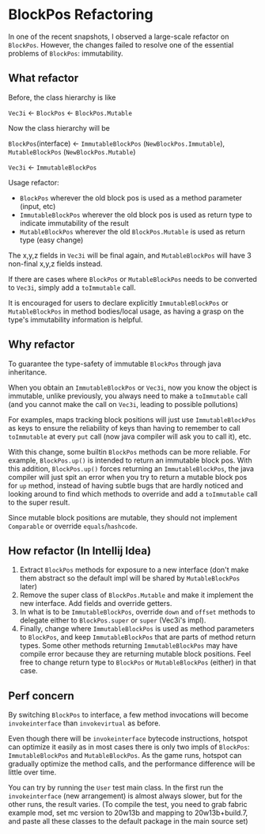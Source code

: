 # BlockPos Refactoring
In one of the recent snapshots, I observed a large-scale refactor on `BlockPos`.
However, the changes failed to resolve one of the essential problems of `BlockPos`: immutability.

## What refactor
Before, the class hierarchy is like

`Vec3i` <- `BlockPos` <- `BlockPos.Mutable`

Now the class hierarchy will be 

`BlockPos`(interface) <- `ImmutableBlockPos` (`NewBlockPos.Immutable`), `MutableBlockPos` (`NewBlockPos.Mutable`)
                       
`Vec3i` <- `ImmutableBlockPos`

Usage refactor:
- `BlockPos` wherever the old block pos is used as a method parameter (input, etc)
- `ImmutableBlockPos` wherever the old block pos is used as return type to indicate immutability of the result
- `MutableBlockPos` wherever the old `BlockPos.Mutable` is used as return type (easy change)

The x,y,z fields in `Vec3i` will be final again, and `MutableBlockPos` will have 3 non-final x,y,z fields instead.

If there are cases where `BlockPos` or `MutableBlockPos` needs to be converted to `Vec3i`, simply add a `toImmutable` call.

It is encouraged for users to declare explicitly `ImmutableBlockPos` or `MutableBlockPos` in method bodies/local usage, as having a grasp on the type's immutability information is helpful.

## Why refactor
To guarantee the type-safety of immutable `BlockPos` through java inheritance.

When you obtain an `ImmutableBlockPos` or `Vec3i`, now you know the object is immutable, unlike previously, you always need to make a `toImmutable` call (and you cannot make the call on `Vec3i`, leading to possible pollutions)

For examples, maps tracking block positions will just use `ImmutableBlockPos` as keys to ensure the reliability of keys than having to remember to call `toImmutable` at every `put` call (now java compiler will ask you to call it), etc.

With this change, some builtin `BlockPos` methods can be more reliable. For example, `BlockPos.up()` is intended to return an immutable block pos. With this addition, `BlockPos.up()` forces returning an `ImmutableBlockPos`, the java compiler will just spit an error when you try to return a mutable block pos for `up` method, instead of having subtle bugs that are hardly noticed and looking around to find which methods to override and add a `toImmutable` call to the super result.

Since mutable block positions are mutable, they should not implement `Comparable` or override `equals`/`hashcode`.

## How refactor (In Intellij Idea)
1. Extract `BlockPos` methods for exposure to a new interface (don't make them abstract so the default impl will be shared by `MutableBlockPos` later)
1. Remove the super class of `BlockPos.Mutable` and make it implement the new interface. Add fields and override getters.
1. In what is to be `ImmutableBlockPos`, override `down` and `offset` methods to delegate either to `BlockPos.super` or `super` (Vec3i's impl).
1. Finally, change where `ImmutableBlockPos` is used as method parameters to `BlockPos`, and keep `ImmutableBlockPos` that are parts of method return types. Some other methods returning `ImmutableBlockPos` may have compile error because they are returning mutable block positions. Feel free to change return type to `BlockPos` or `MutableBlockPos` (either) in that case.

## Perf concern
By switching `BlockPos` to interface, a few method invocations will become `invokeinterface` than `invokevirtual` as before.

Even though there will be `invokeinterface` bytecode instructions, hotspot can optimize it easily as in most cases there is only two impls of `BlockPos`: `ImmutableBlockPos` and `MutableBlockPos`. As the game runs, hotspot can gradually optimize the method calls, and the performance difference will be little over time. 

You can try by running the `User` test main class. In the first run the `invokeinterface` (new arrangement) is almost always slower, but for the other runs, the result varies. (To compile the test, you need to grab fabric example mod, set mc version to 20w13b and mapping to 20w13b+build.7, and paste all these classes to the default package in the main source set)
